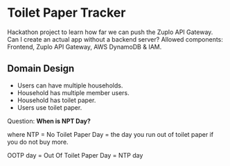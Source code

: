 # Toilet Paper Tracker

Hackathon project to learn how far we can push the Zuplo API Gateway. Can I create an actual app without a backend server? Allowed components: Frontend, Zuplo API Gateway, AWS DynamoDB & IAM.

## Domain Design

- Users can have multiple households.
- Household has multiple member users.
- Household has toilet paper.
- Users use toilet paper.

Question: **When is NPT Day?**

where NTP = No Toilet Paper Day = the day you run out of toilet paper if you do not buy more.

OOTP day = Out Of Toilet Paper Day = NTP day
